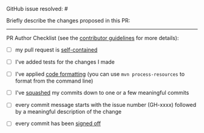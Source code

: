 
GitHub issue resolved: # <!-- add a Github issue number here, e.g #123. -->

Briefly describe the changes proposed in this PR:

<!-- short description of your change goes here -->

----
PR Author Checklist (see the [contributor guidelines](https://github.com/eclipse/rdf4j/blob/master/.github/CONTRIBUTING.md) for more details):

 - [ ] my pull request is [self-contained](https://rdf4j.org/documentation/developer/merge-strategy/#self-contained-changes-pull-requests-and-commits)
 - [ ] I've added tests for the changes I made
 - [ ] I've applied [code formatting](https://github.com/eclipse/rdf4j/blob/master/.github/CONTRIBUTING.md#code-formatting) (you can use `mvn process-resources` to format from the command line)
 - [ ] I've [squashed](https://rdf4j.org/documentation/developer/squashing) my commits down to one or a few meaningful commits
 - [ ] every commit message starts with the issue number (GH-xxxx) followed by a meaningful description of the change
 - [ ] every commit has been [signed off](https://stackoverflow.com/questions/1962094/what-is-the-sign-off-feature-in-git-for)

